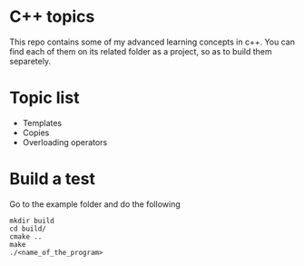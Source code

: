 # C++ topics 
This repo contains some of my advanced learning concepts in c++. You can find each of them on its related folder as a project, so as to build them separetely. 

# Topic list
* Templates
* Copies
* Overloading operators

# Build a test
Go to the example folder and do the following
```
mkdir build
cd build/
cmake ..
make
./<name_of_the_program>
```
